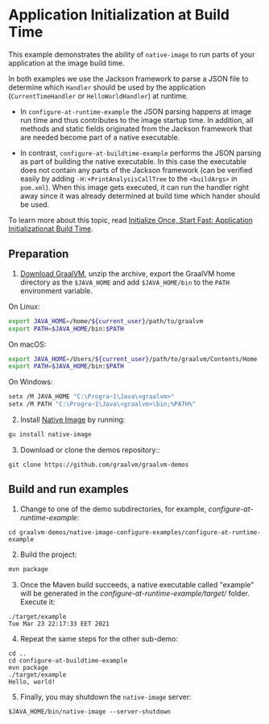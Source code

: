 # Application Initialization at Build Time

This example demonstrates the ability of `native-image` to run parts of your application at the image build time.

In both examples we use the Jackson framework to parse a JSON file to determine which `Handler` should be used by the application (`CurrentTimeHandler` or `HelloWorldHandler`) at runtime.

* In `configure-at-runtime-example` the JSON parsing happens at image run time
  and thus contributes to the image startup time. In addition, all methods and
  static fields originated from the Jackson framework that are needed become part
  of a native executable.

* In contrast, `configure-at-buildtime-example` performs the JSON parsing as
  part of building the native executable. In this case the executable does not contain any parts
  of the Jackson framework (can be verified easily by adding
  `-H:+PrintAnalysisCallTree` to the `<buildArgs>` in `pom.xml`).  When this
  image gets executed, it can run the handler right away since it was already
  determined at build time which hander should be used.

To learn more about this topic, read [Initialize Once, Start Fast: Application Initializationat Build Time](http://www.christianwimmer.at/Publications/Wimmer19a/Wimmer19a.pdf).

## Preparation

1. [Download GraalVM](https://www.graalvm.org/downloads/), unzip the archive, export the GraalVM home directory as the `$JAVA_HOME` and add `$JAVA_HOME/bin` to the `PATH` environment variable.

  On Linux:
  ```bash
  export JAVA_HOME=/home/${current_user}/path/to/graalvm
  export PATH=$JAVA_HOME/bin:$PATH
  ```
  On macOS:
  ```bash
  export JAVA_HOME=/Users/${current_user}/path/to/graalvm/Contents/Home
  export PATH=$JAVA_HOME/bin:$PATH
  ```
  On Windows:
  ```bash
  setx /M JAVA_HOME "C:\Progra~1\Java\<graalvm>"
  setx /M PATH "C:\Progra~1\Java\<graalvm>\bin;%PATH%"
  ```

2. Install [Native Image](https://www.graalvm.org/docs/reference-manual/native-image/#install-native-image) by running:
  ```bash
  gu install native-image
  ```

3. Download or clone the demos repository::
  ```
  git clone https://github.com/graalvm/graalvm-demos
  ```

## Build and run examples

1. Change to one of the demo subdirectories, for example, _configure-at-runtime-example_:
  ```
  cd graalvm-demos/native-image-configure-examples/configure-at-runtime-example
  ```
2. Build the project:
  ```bash
  mvn package
  ```
3. Once the Maven build succeeds, a native executable called "example" will be generated in the _configure-at-runtime-example/target/_ folder. Execute it:
  ```
  ./target/example
  Tue Mar 23 22:17:33 EET 2021
  ```
4. Repeat the same steps for the other sub-demo:
  ```
  cd ..
  cd configure-at-buildtime-example
  mvn package
  ./target/example
  Hello, world!
  ```
5. Finally, you may shutdown the `native-image` server:
  ```
  $JAVA_HOME/bin/native-image --server-shutdown
  ```
